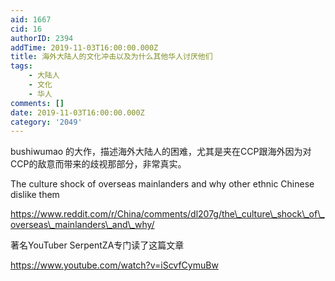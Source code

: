 ```yaml
---
aid: 1667
cid: 16
authorID: 2394
addTime: 2019-11-03T16:00:00.000Z
title: 海外大陆人的文化冲击以及为什么其他华人讨厌他们
tags:
    - 大陆人
    - 文化
    - 华人
comments: []
date: 2019-11-03T16:00:00.000Z
category: '2049'
---
```


bushiwumao 的大作，描述海外大陆人的困难，尤其是夹在CCP跟海外因为对CCP的敌意而带来的歧视那部分，非常真实。

The culture shock of overseas mainlanders and why other ethnic Chinese dislike them

https://www.reddit.com/r/China/comments/dl207g/the\_culture\_shock\_of\_overseas\_mainlanders\_and\_why/

著名YouTuber SerpentZA专门读了这篇文章

https://www.youtube.com/watch?v=iScvfCymuBw
